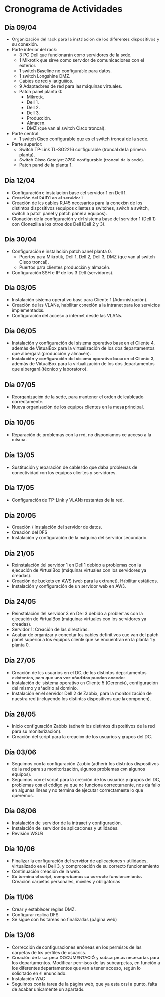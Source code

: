 # Cronograma de Actividades

## Día 09/04
- Organización del rack para la instalación de los diferentes dispositivos y su conexión.
- Parte inferior del rack:
  - 3 PC Dell que funcionarán como servidores de la sede.
  - 1 Mikrotik que sirve como servidor de comunicaciones con el exterior.
  - 1 switch Baseline no configurable para datos.
  - 1 switch Longshine DMZ.
  - Cables de red y latiguillos.
  - 9 Adaptadores de red para las máquinas virtuales.
  - Patch panel planta 0:
    - Mikrotik.
    - Dell 1.
    - Dell 2.
    - Dell 3.
    - Producción.
    - Almacén.
    - DMZ (que van al switch Cisco troncal).
- Parte central:
  - 1 switch Cisco configurable que es el switch troncal de la sede.
- Parte superior:
  - Switch TP-Link TL-SG2216 configurable (troncal de la primera planta).
  - Switch Cisco Catalyst 3750 configurable (troncal de la sede).
  - Patch panel de la planta 1.

## Día 12/04
- Configuración e instalación base del servidor 1 en Dell 1.
- Creación del RAID1 en el servidor 1.
- Creación de los cables RJ45 necesarios para la conexión de los distintos dispositivos (equipos clientes a switches, switch a switch, switch a patch panel y patch panel a equipos).
- Clonación de la configuración y del sistema base del servidor 1 (Dell 1) con Clonezilla a los otros dos Dell (Dell 2 y 3).

## Día 30/04
- Configuración e instalación patch panel planta 0.
  - Puertos para Mikrotik, Dell 1, Dell 2, Dell 3, DMZ (que van al switch Cisco troncal).
  - Puertos para clientes producción y almacén.
- Configuración SSH e IP de los 3 Dell (servidores).

## Día 03/05
- Instalación sistema operativo base para Cliente 1 (Administración).
- Creación de las VLANs, habilitar conexión a la intranet para los servicios implementados.
- Configuración del acceso a internet desde las VLANs.

## Día 06/05
- Instalación y configuración del sistema operativo base en el Cliente 4, además de VirtualBox para la virtualización de los dos departamentos que albergará (producción y almacén).
- Instalación y configuración del sistema operativo base en el Cliente 3, además de VirtualBox para la virtualización de los dos departamentos que albergará (técnico y laboratorio).

## Día 07/05
- Reorganización de la sede, para mantener el orden del cableado correctamente.
- Nueva organización de los equipos clientes en la mesa principal.

## Día 10/05
- Reparación de problemas con la red, no disponíamos de acceso a la misma.

## Día 13/05
- Sustitución y reparación de cableado que daba problemas de conectividad con los equipos clientes y servidores.

## Día 17/05
- Configuración de TP-Link y VLANs restantes de la red.

## Día 20/05
- Creación / Instalación del servidor de datos.
- Creación del DFS
- Instalación y configuración de la máquina del servidor secundario.

## Día 21/05
- Reinstalación del servidor 1 en Dell 1 debido a problemas con la ejecución de VirtualBox (máquinas virtuales con los servidores ya creadas).
- Creación de buckets en AWS (web para la extranet). Habilitar estáticos.
- Instalación y configuración de un servidor web en AWS.

## Día 24/05
- Reinstalación del servidor 3 en Dell 3 debido a problemas con la ejecución de VirtualBox (máquinas virtuales con los servidores ya creadas).
- Servidor 1: Creación de las directivas.
- Acabar de organizar y conectar los cables definitivos que van del patch panel superior a los equipos cliente que se encuentran en la planta 1 y planta 0.

## Día 27/05
- Creación de los usuarios en el DC, de los distintos departamentos existentes, para que una vez añadidos puedan acceder.
- Instalación del sistema operativo en Cliente 5 (Gerencia), configuración del mismo y añadirlo al dominio.
- Instalación en el servidor Dell 2 de Zabbix, para la monitorización de nuestra red (incluyendo los distintos dispositivos que la componen).

## Día 28/05
- Inicio configuración Zabbix (adherir los distintos dispositivos de la red para su monitorización).
- Creación del script para la creación de los usuarios y grupos del DC.

## Día 03/06
- Seguimos con la configuración Zabbix (adherir los distintos dispositivos de la red para su monitorización, algunos problemas con algunos equipos).
- Seguimos con el script para la creación de los usuarios y grupos del DC, problemas con el código ya que no funciona correctamente, nos da fallo en algunas líneas y no termina de ejecutar correctamente lo que queremos.

## Día 08/06
- Instalación del servidor de la intranet y configuración.
- Instalación del servidor de aplicaciones y utilidades.
- Revisión WSUS

## Día 10/06
- Finalizar la configuración del servidor de aplicaciones y utilidades, virtualizado en el Dell 3, y comprobación de su correcto funcionamiento
- Continuación creación de la web.
- Se termina el script, comprobamos su correcto funcionamiento. Creación carpetas personales, móviles y obligatorias

## Día 11/06
- Crear y establecer reglas DMZ.
- Configurar replica DFS
- Se sigue con las tareas no finalizadas (página web)

## Día 13/06
- Corrección de configuraciones erróneas en los permisos de las carpetas de los perfiles de usuarios.
- Creación de la carpeta DOCUMENTACIÓ y subcarpetas necesarias para los departamentos. Modificar permisos de las subcarpetas, en función a los diferentes departamentos que van a tener acceso, según lo solicitado en el enunciado.
- Instalación WAC
- Seguimos con la tarea de la página web, que ya esta casi a punto, falta de acabar unicamente un apartado.
